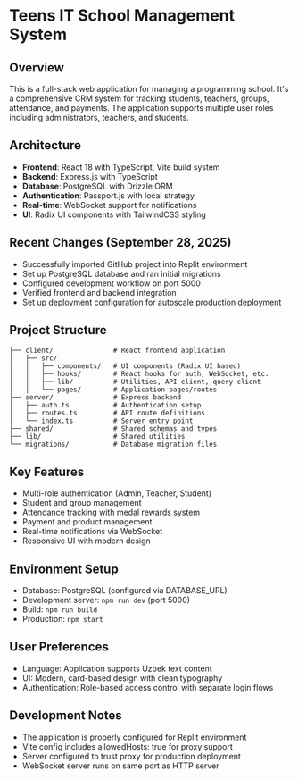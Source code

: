 # Teens IT School Management System

## Overview
This is a full-stack web application for managing a programming school. It's a comprehensive CRM system for tracking students, teachers, groups, attendance, and payments. The application supports multiple user roles including administrators, teachers, and students.

## Architecture
- **Frontend**: React 18 with TypeScript, Vite build system
- **Backend**: Express.js with TypeScript
- **Database**: PostgreSQL with Drizzle ORM
- **Authentication**: Passport.js with local strategy
- **Real-time**: WebSocket support for notifications
- **UI**: Radix UI components with TailwindCSS styling

## Recent Changes (September 28, 2025)
- Successfully imported GitHub project into Replit environment
- Set up PostgreSQL database and ran initial migrations
- Configured development workflow on port 5000
- Verified frontend and backend integration
- Set up deployment configuration for autoscale production deployment

## Project Structure
```
├── client/               # React frontend application
│   ├── src/
│   │   ├── components/   # UI components (Radix UI based)
│   │   ├── hooks/        # React hooks for auth, WebSocket, etc.
│   │   ├── lib/          # Utilities, API client, query client
│   │   └── pages/        # Application pages/routes
├── server/               # Express backend
│   ├── auth.ts           # Authentication setup
│   ├── routes.ts         # API route definitions
│   └── index.ts          # Server entry point
├── shared/               # Shared schemas and types
├── lib/                  # Shared utilities
└── migrations/           # Database migration files
```

## Key Features
- Multi-role authentication (Admin, Teacher, Student)
- Student and group management
- Attendance tracking with medal rewards system
- Payment and product management
- Real-time notifications via WebSocket
- Responsive UI with modern design

## Environment Setup
- Database: PostgreSQL (configured via DATABASE_URL)
- Development server: `npm run dev` (port 5000)
- Build: `npm run build`
- Production: `npm start`

## User Preferences
- Language: Application supports Uzbek text content
- UI: Modern, card-based design with clean typography
- Authentication: Role-based access control with separate login flows

## Development Notes
- The application is properly configured for Replit environment
- Vite config includes allowedHosts: true for proxy support
- Server configured to trust proxy for production deployment
- WebSocket server runs on same port as HTTP server